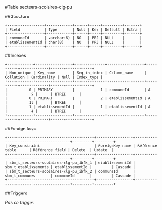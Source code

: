 #Table secteurs-scolaires-clg-pu

##Structure

    +-----------------+------------+------+-----+---------+-------+
    | Field           | Type       | Null | Key | Default | Extra |
    +-----------------+------------+------+-----+---------+-------+
    | communeId       | varchar(6) | NO   | PRI | NULL    |       |
    | etablissementId | char(8)    | NO   | PRI | NULL    |       |
    +-----------------+------------+------+-----+---------+-------+

##Indexes

    +------------+-----------------+--------------+-----------------+-----------+-------------+------+------------+
    | Non_unique | Key_name        | Seq_in_index | Column_name     | Collation | Cardinality | Null | Index_type |
    +------------+-----------------+--------------+-----------------+-----------+-------------+------+------------+
    |          0 | PRIMARY         |            1 | communeId       | A         |           5 |      | BTREE      |
    |          0 | PRIMARY         |            2 | etablissementId | A         |          11 |      | BTREE      |
    |          1 | etablissementId |            1 | etablissementId | A         |           4 |      | BTREE      |
    +------------+-----------------+--------------+-----------------+-----------+-------------+------+------------+

##Foreign keys

    +----------------------------------------+-----------------+----------------------|-----------------+---------+---------+
    | Key_constraint                         | ForeignKey name | Référence table      | Référence field | Delete  | Update  |
    +----------------------------------------+-----------------+----------------------|-----------------+---------+---------+
    | sbm_t_secteurs-scolaires-clg-pu_ibfk_1 | etablissementId | sbm_t_etablissements | etablissementId |         | Cascade |
    | sbm_t_secteurs-scolaires-clg-pu_ibfk_2 | communeId       | sbm_t_communes       | communeId       |         | Cascade |
    +----------------------------------------+-----------------+----------------------|-----------------+---------+---------+

##Triggers

_Pas de trigger._

